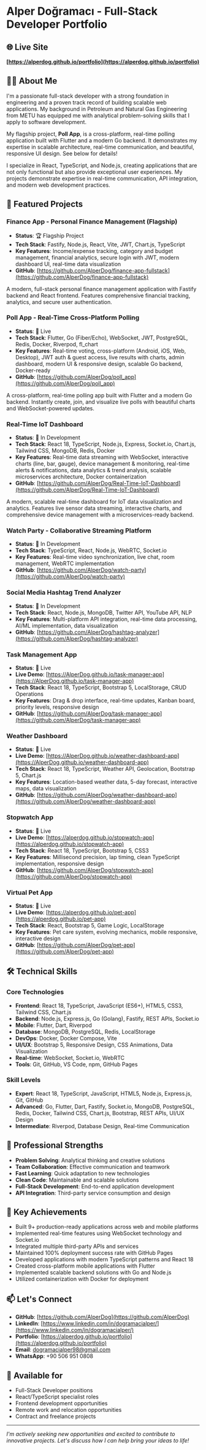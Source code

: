 # Alper Doğramacı - Full-Stack Developer Portfolio

## 🌐 Live Site

**[https://alperdog.github.io/portfolio](https://alperdog.github.io/portfolio)**

## 👨‍💻 About Me

I'm a passionate full-stack developer with a strong foundation in engineering and a proven track record of building scalable web applications. My background in Petroleum and Natural Gas Engineering from METU has equipped me with analytical problem-solving skills that I apply to software development.

My flagship project, **Poll App**, is a cross-platform, real-time polling application built with Flutter and a modern Go backend. It demonstrates my expertise in scalable architecture, real-time communication, and beautiful, responsive UI design. See below for details!

I specialize in React, TypeScript, and Node.js, creating applications that are not only functional but also provide exceptional user experiences. My projects demonstrate expertise in real-time communication, API integration, and modern web development practices.

## 🚀 Featured Projects

### Finance App - Personal Finance Management (Flagship)

- **Status**: 🏆 Flagship Project
- **Tech Stack**: Fastify, Node.js, React, Vite, JWT, Chart.js, TypeScript
- **Key Features**: Income/expense tracking, category and budget management, financial analytics, secure login with JWT, modern dashboard UI, real-time data visualization
- **GitHub**: [https://github.com/AlperDog/finance-app-fullstack](https://github.com/AlperDog/finance-app-fullstack)

A modern, full-stack personal finance management application with Fastify backend and React frontend. Features comprehensive financial tracking, analytics, and secure user authentication.

### Poll App - Real-Time Cross-Platform Polling

- **Status**: 🚀 Live
- **Tech Stack**: Flutter, Go (Fiber/Echo), WebSocket, JWT, PostgreSQL, Redis, Docker, Riverpod, fl_chart
- **Key Features**: Real-time voting, cross-platform (Android, iOS, Web, Desktop), JWT auth & guest access, live results with charts, admin dashboard, modern UI & responsive design, scalable Go backend, Docker-ready
- **GitHub**: [https://github.com/AlperDog/poll_app](https://github.com/AlperDog/poll_app)

A cross-platform, real-time polling app built with Flutter and a modern Go backend. Instantly create, join, and visualize live polls with beautiful charts and WebSocket-powered updates.

### Real-Time IoT Dashboard

- **Status**: 🔧 In Development
- **Tech Stack**: React 18, TypeScript, Node.js, Express, Socket.io, Chart.js, Tailwind CSS, MongoDB, Redis, Docker
- **Key Features**: Real-time data streaming with WebSocket, interactive charts (line, bar, gauge), device management & monitoring, real-time alerts & notifications, data analytics & trend analysis, scalable microservices architecture, Docker containerization
- **GitHub**: [https://github.com/AlperDog/Real-Time-IoT-Dashboard](https://github.com/AlperDog/Real-Time-IoT-Dashboard)

A modern, scalable real-time dashboard for IoT data visualization and analytics. Features live sensor data streaming, interactive charts, and comprehensive device management with a microservices-ready backend.

### Watch Party - Collaborative Streaming Platform

- **Status**: 🔧 In Development
- **Tech Stack**: TypeScript, React, Node.js, WebRTC, Socket.io
- **Key Features**: Real-time video synchronization, live chat, room management, WebRTC implementation
- **GitHub**: [https://github.com/AlperDog/watch-party](https://github.com/AlperDog/watch-party)

### Social Media Hashtag Trend Analyzer

- **Status**: 🔧 In Development
- **Tech Stack**: React, Node.js, MongoDB, Twitter API, YouTube API, NLP
- **Key Features**: Multi-platform API integration, real-time data processing, AI/ML implementation, data visualization
- **GitHub**: [https://github.com/AlperDog/hashtag-analyzer](https://github.com/AlperDog/hashtag-analyzer)

### Task Management App

- **Status**: 🚀 Live
- **Live Demo**: [https://AlperDog.github.io/task-manager-app](https://AlperDog.github.io/task-manager-app)
- **Tech Stack**: React 18, TypeScript, Bootstrap 5, LocalStorage, CRUD Operations
- **Key Features**: Drag & drop interface, real-time updates, Kanban board, priority levels, responsive design
- **GitHub**: [https://github.com/AlperDog/task-manager-app](https://github.com/AlperDog/task-manager-app)

### Weather Dashboard

- **Status**: 🚀 Live
- **Live Demo**: [https://AlperDog.github.io/weather-dashboard-app](https://AlperDog.github.io/weather-dashboard-app)
- **Tech Stack**: React 18, TypeScript, Weather API, Geolocation, Bootstrap 5, Chart.js
- **Key Features**: Location-based weather data, 5-day forecast, interactive maps, data visualization
- **GitHub**: [https://github.com/AlperDog/weather-dashboard-app](https://github.com/AlperDog/weather-dashboard-app)

### Stopwatch App

- **Status**: 🚀 Live
- **Live Demo**: [https://alperdog.github.io/stopwatch-app](https://alperdog.github.io/stopwatch-app)
- **Tech Stack**: React 18, TypeScript, Bootstrap 5, CSS3
- **Key Features**: Millisecond precision, lap timing, clean TypeScript implementation, responsive design
- **GitHub**: [https://github.com/AlperDog/stopwatch-app](https://github.com/AlperDog/stopwatch-app)

### Virtual Pet App

- **Status**: 🚀 Live
- **Live Demo**: [https://alperdog.github.io/pet-app](https://alperdog.github.io/pet-app)
- **Tech Stack**: React, Bootstrap 5, Game Logic, LocalStorage
- **Key Features**: Pet care system, evolving mechanics, mobile responsive, interactive design
- **GitHub**: [https://github.com/AlperDog/pet-app](https://github.com/AlperDog/pet-app)

## 🛠️ Technical Skills

### Core Technologies

- **Frontend**: React 18, TypeScript, JavaScript (ES6+), HTML5, CSS3, Tailwind CSS, Chart.js
- **Backend**: Node.js, Express.js, Go (Golang), Fastify, REST APIs, Socket.io
- **Mobile**: Flutter, Dart, Riverpod
- **Database**: MongoDB, PostgreSQL, Redis, LocalStorage
- **DevOps**: Docker, Docker Compose, Vite
- **UI/UX**: Bootstrap 5, Responsive Design, CSS Animations, Data Visualization
- **Real-time**: WebSocket, Socket.io, WebRTC
- **Tools**: Git, GitHub, VS Code, npm, GitHub Pages

### Skill Levels

- **Expert**: React 18, TypeScript, JavaScript, HTML5, Node.js, Express.js, Git, GitHub
- **Advanced**: Go, Flutter, Dart, Fastify, Socket.io, MongoDB, PostgreSQL, Redis, Docker, Tailwind CSS, Chart.js, Bootstrap, REST APIs, UI/UX Design
- **Intermediate**: Riverpod, Database Design, Real-time Communication

## 💼 Professional Strengths

- **Problem Solving**: Analytical thinking and creative solutions
- **Team Collaboration**: Effective communication and teamwork
- **Fast Learning**: Quick adaptation to new technologies
- **Clean Code**: Maintainable and scalable solutions
- **Full-Stack Development**: End-to-end application development
- **API Integration**: Third-party service consumption and design

## 🎯 Key Achievements

- Built 9+ production-ready applications across web and mobile platforms
- Implemented real-time features using WebSocket technology and Socket.io
- Integrated multiple third-party APIs and services
- Maintained 100% deployment success rate with GitHub Pages
- Developed applications with modern TypeScript patterns and React 18
- Created cross-platform mobile applications with Flutter
- Implemented scalable backend solutions with Go and Node.js
- Utilized containerization with Docker for deployment

## 📫 Let's Connect

- **GitHub**: [https://github.com/AlperDog](https://github.com/AlperDog)
- **LinkedIn**: [https://www.linkedin.com/in/dogramacialper/](https://www.linkedin.com/in/dogramacialper/)
- **Portfolio**: [https://alperdog.github.io/portfolio](https://alperdog.github.io/portfolio)
- **Email**: dogramacialper98@gmail.com
- **WhatsApp**: +90 506 951 0808

## 🎯 Available for

- Full-Stack Developer positions
- React/TypeScript specialist roles
- Frontend development opportunities
- Remote work and relocation opportunities
- Contract and freelance projects

---

_I'm actively seeking new opportunities and excited to contribute to innovative projects. Let's discuss how I can help bring your ideas to life!_
